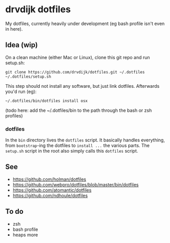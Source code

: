 # drvdijk dotfiles

My dotfiles, currently heavily under development (eg bash profile isn't even in here).

## Idea (wip)

On a clean machine (either Mac or Linux), clone this git repo and run setup.sh:

    git clone https://github.com/drvdijk/dotfiles.git ~/.dotfiles
    ~/.dotfiles/setup.sh

This step should not install any software, but just link dotfiles. Afterwards you'd run (eg):

    ~/.dotfiles/bin/dotfiles install osx

(todo here: add the ~/.dotfiles/bin to the path through the bash or zsh profiles)

### dotfiles

In the `bin` directory lives the `dotfiles` script. It basically handles everything, from `bootstrap`-ing the dotfiles to `install ...` the various parts. The `setup.sh` script in the root also simply calls this `dotfiles` script.


## See

* https://github.com/holman/dotfiles
* https://github.com/webpro/dotfiles/blob/master/bin/dotfiles
* https://github.com/atomantic/dotfiles
* https://github.com/ndhoule/dotfiles

## To do

* zsh
* bash profile
* heaps more

